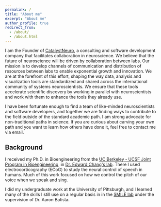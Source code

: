 ```yaml
---
permalink: /
title: "About me"
excerpt: "About me"
author_profile: true
redirect_from: 
  - /about/
  - /about.html
---
```


I am the Founder of [CatalystNeuro](http://catalystneuro.com), a consulting and software development company that facilitates collaboration in neuroscience.
We believe that the future of neuroscience will be driven by collaboration between labs. Our mission is to develop channels of communication and distribution of resources between labs to enable exponential growth and innovation. We are at the forefront of this effort, shaping the way data, analysis and visualization tools are standardized and shared across the international community of systems neuroscientists. We ensure that these tools accelerate scientific discovery by working in parallel with neuroscientists and work with them to enhance the tools they already use.

I have been fortunate enough to find a team of like-minded neuroscientists and software developers, and together we are finding ways to contribute to the field outside of the standard academic path.
I am strong advocate for non-traditional paths in science. If you are curious about carving your own path and you want to learn how others have done it, feel free to contact me via email.

## Background
I received my Ph.D. in Bioengineering from the [UC Berkeley - UCSF Joint Program in Bioengineering](http://bioegrad.berkeley.edu/), in [Dr. Edward Chang's lab](http://changlab.ucsf.edu/).
There I used electrocorticography (ECoG) to study the neural control of speech in humans.
Much of this work focused on how we control the pitch of our voice when we speak and sing.

I did my undergraduate work at the University of Pittsburgh, and I learned many of the skills I still use on a regular basis in in the [SMILE lab](https://smile.pitt.edu/) under the supervision of Dr. Aaron Batista.  